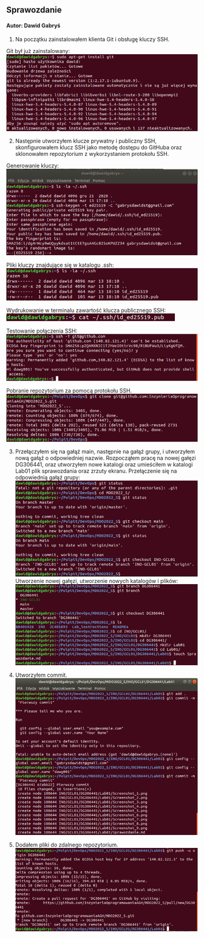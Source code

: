 
## Sprawozdanie
#### Autor: Dawid Gabryś

1. Na początku zainstalowałem klienta Git i obsługę kluczy SSH.

Git był już zainstalowany:
![Screenshot 1](Screenshot_12.png)

2. Następnie utworzyłem klucze prywatny i publiczny SSH, skonfigurowałem klucz SSH jako metodę dostępu do GitHuba oraz sklonowałem repozytorium z wykorzystaniem protokołu SSH.

Generowanie kluczy:
![Screenshot 4](Screenshot_2.png)

Pliki kluczy znajdujące się w katalogu .ssh:
![Screenshot 5](Screenshot_3.png)

Wydrukowanie w terminalu zawartość klucza publicznego SSH:
![Screenshot 6](Screenshot_5.png)

Testowanie połączenia SSH:
![Screenshot 7](Screenshot_6.png)

Pobranie repozytorium za pomocą protokołu SSH.
![Screenshot 8](Screenshot_7.png)

3. Przełączyłem się na gałąź main, następnie na gałąź grupy, i utworzyłem nową gałąź o odpowiedniej nazwie. Rozpocząłem pracę na nowej gałęzi DG306441, oraz utworzyłem nowe katalogi oraz umieściłem w katalogi Lab01 plik sprawozdania oraz zrzuty ekranu.
Przełączenie się na odpowiednią gałąź grupy:
![Screenshot 9](Screenshot_8.png)
Utworzenie nowej gałęzi, utworzenie nowych katalogów i plików:
![Screenshot 10](Screenshot_9.png)

4. Utworzyłem commit.
![Screenshot 11](Screenshot_10.png)

5. Dodałem pliki do zdalnego repozytorium.
![Screenshot 12](Screenshot_11.png)

